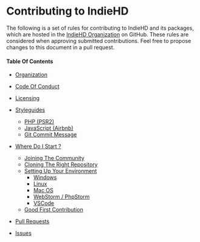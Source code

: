 # Contributing to IndieHD

The following is a set of rules for contributing to IndieHD and its packages, which are hosted in the [IndieHD Organization](https://github.com/indiehd) on GitHub. These rules are considered when approving submitted contributions. Feel free to propose changes to this document in a pull request.

#### Table Of Contents

* [Organization](https://github.com/indiehd/docs/blob/master/Contributing/organization.md)
* [Code Of Conduct]()
* [Licensing]()

* [Styleguides](https://github.com/indiehd/docs/blob/master/Contributing/styleguide.md)
    * [PHP (PSR2)](https://github.com/indiehd/docs/blob/master/Contributing/styleguide.md#php-styleguide-psr2)
    * [JavaScript (Airbnb)](https://github.com/indiehd/docs/blob/master/Contributing/styleguide.md#javascript-styleguide-eslint)
    * [Git Commit Message](https://github.com/indiehd/docs/blob/master/Contributing/styleguide.md#git-commit-messages)
  
* [Where Do I Start ?]()
    * [Joining The Community]()
    * [Cloning The Right Repository]()
    * [Setting Up Your Environment]()
        * [Windows]()
        * [Linux]()
        * [Mac OS]()
        * [WebStorm / PhpStorm]()
        * [VSCode]()
    * [Good First Contribution]()
    
* [Pull Requests]()
* [Issues]()